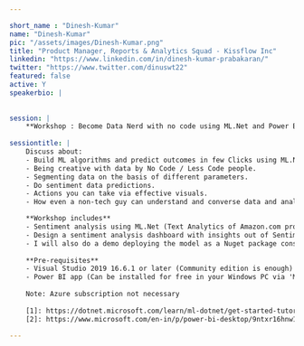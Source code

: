 ```yaml
---

short_name : "Dinesh-Kumar"
name: "Dinesh-Kumar"
pic: "/assets/images/Dinesh-Kumar.png"
title: "Product Manager, Reports & Analytics Squad - Kissflow Inc"
linkedin: "https://www.linkedin.com/in/dinesh-kumar-prabakaran/"
twitter: "https://www.twitter.com/dinuswt22"
featured: false
active: Y
speakerbio: |
    
    
session: |
    **Workshop : Become Data Nerd with no code using ML.Net and Power BI**
    
sessiontitle: |
    Discuss about:
    - Build ML algorithms and predict outcomes in few Clicks using ML.Net (Why, How, When, What).
    - Being creative with data by No Code / Less Code people.
    - Segmenting data on the basis of different parameters.
    - Do sentiment data predictions.
    - Actions you can take via effective visuals.
    - How even a non-tech guy can understand and converse data and analytics related stuffs spoken by Data scientists & data engineers?

    **Workshop includes**
    - Sentiment analysis using ML.Net (Text Analytics of Amazon.com products feedback reviews with 3 rating out of 5).
    - Design a sentiment analysis dashboard with insights out of Sentiment analysis data worked out.
    - I will also do a demo deploying the model as a Nuget package consumed by a web application, accessible via Rest API.
 
    **Pre-requisites**
    - Visual Studio 2019 16.6.1 or later (Community edition is enough) - [https://dotnet.microsoft.com/learn/ml-dotnet/get-started-tutorial/intro][1]
    - Power BI app (Can be installed for free in your Windows PC via 'Microsoft Store') - [https://www.microsoft.com/en-in/p/power-bi-desktop/9ntxr16hnw1t?activetab=pivot:overviewtab][2]
    
    Note: Azure subscription not necessary
    
    [1]: https://dotnet.microsoft.com/learn/ml-dotnet/get-started-tutorial/intro
    [2]: https://www.microsoft.com/en-in/p/power-bi-desktop/9ntxr16hnw1t?activetab=pivot:overviewtab

---
```


